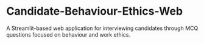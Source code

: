 # Candidate-Behaviour-Ethics-Web
A Streamlit-based web application for interviewing candidates through MCQ questions focused on behaviour and work ethics.
